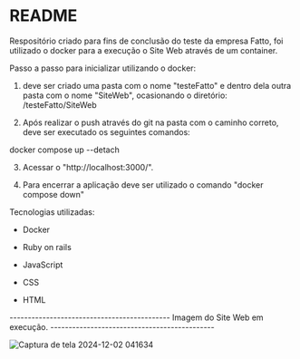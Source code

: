 # README

Respositório criado para fins de conclusão do teste da empresa Fatto, foi utilizado o docker para a execução o Site Web através de um container.

Passo a passo para inicializar utilizando o docker:

1. deve ser criado uma pasta com o nome "testeFatto" e dentro dela outra pasta com o nome "SiteWeb", ocasionando o diretório: /testeFatto/SiteWeb

2. Após realizar o push através do git na pasta com o caminho correto, deve ser executado os seguintes comandos:

docker compose up --detach

3. Acessar o "http://localhost:3000/".

4. Para encerrar a aplicação deve ser utilizado o comando "docker compose down"


Tecnologias utilizadas:

* Docker

* Ruby on rails

* JavaScript

* CSS

* HTML

-------------------------------------------- Imagem do Site Web em execução. ---------------------------------------------

![Captura de tela 2024-12-02 041634](https://github.com/user-attachments/assets/e5c9cdea-e157-43a5-aff3-6f0ab98445f4)

